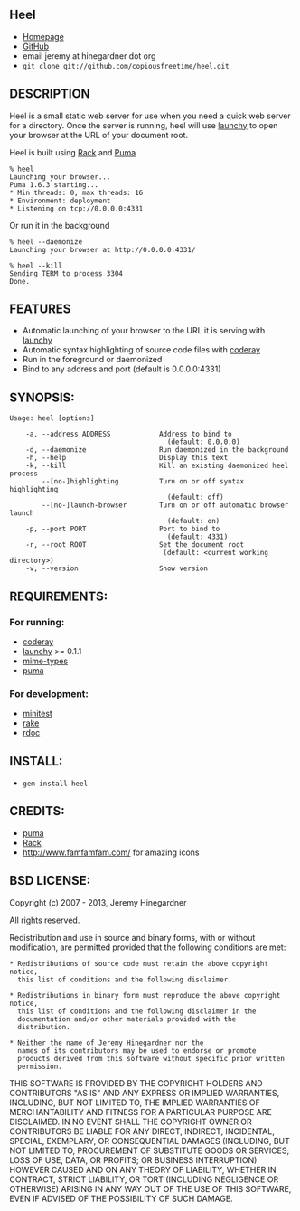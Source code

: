 ## Heel

* [Homepage](http://github.com/copiousfreetime/heel/)
* [GitHub](http://github.com/copiousfreetime/heel/)
* email jeremy at hinegardner dot org
* `git clone git://github.com/copiousfreetime/heel.git`

## DESCRIPTION

Heel is a small static web server for use when you need a quick web server for a
directory.  Once the server is running, heel will use
[launchy](http://rubygems.org/gems/launchy/) to open your browser at
the URL of your document root.

Heel is built using [Rack](http://rack.github.com) and
[Puma](http://puma.io)

    % heel
    Launching your browser...
    Puma 1.6.3 starting...
    * Min threads: 0, max threads: 16
    * Environment: deployment
    * Listening on tcp://0.0.0.0:4331

Or run it in the background

    % heel --daemonize
    Launching your browser at http://0.0.0.0:4331/

    % heel --kill
    Sending TERM to process 3304
    Done.

## FEATURES

* Automatic launching of your browser to the URL it is serving with [launchy](http://github.com/copiousfreetime/launchy/)
* Automatic syntax highlighting of source code files with [coderay](http://coderay.rubychan.de/)
* Run in the foreground or daemonized
* Bind to any address and port (default is 0.0.0.0:4331)

## SYNOPSIS:

    Usage: heel [options]

        -a, --address ADDRESS            Address to bind to
                                           (default: 0.0.0.0)
        -d, --daemonize                  Run daemonized in the background
        -h, --help                       Display this text
        -k, --kill                       Kill an existing daemonized heel process
            --[no-]highlighting          Turn on or off syntax highlighting
                                           (default: off)
            --[no-]launch-browser        Turn on or off automatic browser launch
                                           (default: on)
        -p, --port PORT                  Port to bind to
                                           (default: 4331)
        -r, --root ROOT                  Set the document root
                                          (default: <current working directory>)
        -v, --version                    Show version

## REQUIREMENTS:

### For running: 

* [coderay](http://coderay.rubychan.de/)
* [launchy](http://github.com/copiousfreetime/launchy/) >= 0.1.1
* [mime-types](http://mime-types.rubyforge.org/)
* [puma](http://puma.io)

### For development:

* [minitest](http://rubygems.org/gems/minitest)
* [rake](http://rubygems.org/gems/rake)
* [rdoc](http://rubygems.org/gems/rdoc)

## INSTALL:

* `gem install heel`

## CREDITS:

* [puma](http://puma.io)
* [Rack](http://rack.github.io/)
* http://www.famfamfam.com/ for amazing icons

## BSD LICENSE:

Copyright (c) 2007 - 2013, Jeremy Hinegardner

All rights reserved.

Redistribution and use in source and binary forms, with or without
modification, are permitted provided that the following conditions are met:

    * Redistributions of source code must retain the above copyright notice,
      this list of conditions and the following disclaimer.
 
    * Redistributions in binary form must reproduce the above copyright notice,
      this list of conditions and the following disclaimer in the
      documentation and/or other materials provided with the
      distribution.  
      
    * Neither the name of Jeremy Hinegardner nor the
      names of its contributors may be used to endorse or promote
      products derived from this software without specific prior written
      permission.

THIS SOFTWARE IS PROVIDED BY THE COPYRIGHT HOLDERS AND CONTRIBUTORS "AS
IS" AND ANY EXPRESS OR IMPLIED WARRANTIES, INCLUDING, BUT NOT LIMITED
TO, THE IMPLIED WARRANTIES OF MERCHANTABILITY AND FITNESS FOR A
PARTICULAR PURPOSE ARE DISCLAIMED. IN NO EVENT SHALL THE COPYRIGHT OWNER
OR CONTRIBUTORS BE LIABLE FOR ANY DIRECT, INDIRECT, INCIDENTAL, SPECIAL,
EXEMPLARY, OR CONSEQUENTIAL DAMAGES (INCLUDING, BUT NOT LIMITED TO,
PROCUREMENT OF SUBSTITUTE GOODS OR SERVICES; LOSS OF USE, DATA, OR
PROFITS; OR BUSINESS INTERRUPTION) HOWEVER CAUSED AND ON ANY THEORY OF
LIABILITY, WHETHER IN CONTRACT, STRICT LIABILITY, OR TORT (INCLUDING
NEGLIGENCE OR OTHERWISE) ARISING IN ANY WAY OUT OF THE USE OF THIS
SOFTWARE, EVEN IF ADVISED OF THE POSSIBILITY OF SUCH DAMAGE.
